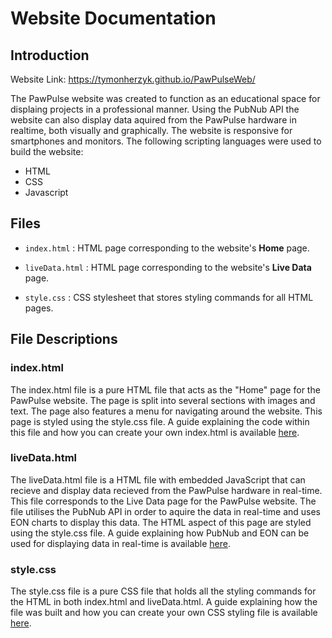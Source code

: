 # Website Documentation
## Introduction
Website Link: https://tymonherzyk.github.io/PawPulseWeb/

The PawPulse website was created to function as an educational space for displaing projects in a professional manner. Using the PubNub API the website can also display data aquired from the PawPulse hardware in realtime, both visually and graphically. The website is responsive for smartphones and monitors. The following scripting languages were used to build the website:
* HTML
* CSS
* Javascript

## Files
- `index.html` : HTML page corresponding to the website's **Home** page.

- `liveData.html` : HTML page corresponding to the website's **Live Data** page.

- `style.css` : CSS stylesheet that stores styling commands for all HTML pages.

## File Descriptions
### index.html
The index.html file is a pure HTML file that acts as the "Home" page for the PawPulse website. The page is split into several sections with images and text. The page also features a menu for navigating around the website. This page is styled using the style.css file. A guide explaining the code within this file and how you can create your own index.html is available [here](https://github.com/jimmyng94/PawPulse/wiki/Creating-a-HTML-web-page). 
### liveData.html
The liveData.html file is a HTML file with embedded JavaScript that can recieve and display data recieved from the PawPulse hardware in real-time. This file corresponds to the Live Data page for the PawPulse website. The file utilises the PubNub API in order to aquire the data in real-time and uses EON charts to display this data. The HTML aspect of this page are styled using the style.css file. A guide explaining how PubNub and EON can be used for displaying data in real-time is available [here](https://github.com/jimmyng94/PawPulse/wiki/Displaying-data-in-real-time-using-the-PubNub-API).
### style.css
The style.css file is a pure CSS file that holds all the styling commands for the HTML in both index.html and liveData.html. A guide explaining how the file was built and how you can create your own CSS styling file is available [here](https://github.com/jimmyng94/PawPulse/wiki/styling-using-CSS).

